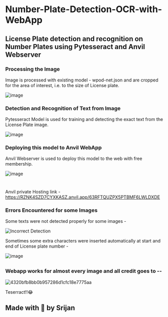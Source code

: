 # Number-Plate-Detection-OCR-with-WebApp
## License Plate detection and recognition on Number Plates using Pytesseract and Anvil Webserver

### Processing the Image
Image is processed with existing model - wpod-net.json and are cropped for the area of interest, i.e. to the size of License plate.

  ![image](https://user-images.githubusercontent.com/69648635/101239613-df476500-370e-11eb-9aee-eeeaca4f64d4.png)

### Detection and Recognition of Text from Image
Pytesseract Model is used for training and detecting the exact text from the License Plate image.

  ![image](https://user-images.githubusercontent.com/69648635/101239660-698fc900-370f-11eb-95bb-e38a58f97064.png)

### Deploying this model to Anvil WebApp
Anvil Webserver is used to deploy this model to the web with free membership.

  ![image](https://user-images.githubusercontent.com/69648635/101239742-110cfb80-3710-11eb-93de-d7fc5ffc4be8.png)
# 
Anvil private Hosting link - https://RZNK4SZD7CYXKASZ.anvil.app/63RFTQUZPX5PTBMF6LWLDXDE

### Errors Encountered for some Images
Some texts were not detected properly for some images - 

  ![Incorrect Detection](https://user-images.githubusercontent.com/69648635/101239804-aa3c1200-3710-11eb-9887-197029c52238.jpg)

Sometimes some extra characters were inserted automatically at start and end of License plate number - 

  ![image](https://user-images.githubusercontent.com/69648635/101239853-f4bd8e80-3710-11eb-9703-b107a827f7fa.png)
##
##
  
### Webapp works for almost every image and all credit goes to --
  ![4320bfb8bb0b957286d1cfc18e7775aa](https://user-images.githubusercontent.com/69648635/101239927-9e048480-3711-11eb-892c-fd214786b714.gif)
  
  Teserract!!😂
## Made with 💖 by Srijan
